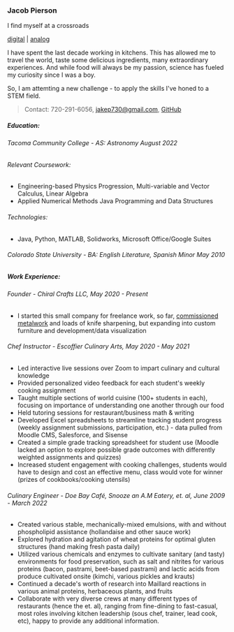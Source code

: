 ### Jacob Pierson

I find myself at a crossroads 

[digital](/digital.md) | [analog](/analog.md)

I have spent the last decade working in kitchens. This has allowed me to travel the world, taste some delicious ingredients, many extraordinary experiences. And while food will always be my passion, science has fueled my curiosity since I was a boy. 

So, I am attemting a new challenge - to apply the skills I've honed to a STEM field.

> Contact: 720-291-6056, [jakep730@gmail.com](mailto:jakep730@gmail.com), [GitHub](https://github.com/awhooshingwind)

##### Education:

###### Tacoma Community College - AS: Astronomy *August 2022*  
 
###### Relevant Coursework:
- Engineering-based Physics Progression, Multi-variable and Vector Calculus, Linear Algebra
- Applied Numerical Methods Java Programming and Data Structures

######  Technologies:
- Java, Python, MATLAB, Solidworks, Microsoft Office/Google Suites

###### Colorado State University - BA: English Literature, Spanish Minor *May 2010*  

##### Work Experience: 

###### Founder - *Chiral Crafts LLC, May 2020 - Present*

- I started this small company for freelance work, so far, [commissioned metalwork](/metal.md) and loads of knife sharpening, but expanding into custom furniture and development/data visualization  

###### Chef Instructor - *Escoffier Culinary Arts, May 2020 - May 2021*

- Led interactive live sessions over Zoom to impart culinary and cultural knowledge
- Provided personalized video feedback for each student's weekly cooking assignment
- Taught multiple sections of world cuisine (100+ students in each), focusing on importance of understanding one another through our food
- Held tutoring sessions for restaurant/business math & writing
- Developed Excel spreadsheets to streamline tracking student progress (weekly assignment submissions, participation, etc.) - data pulled from Moodle CMS, Salesforce, and Sisense
- Created a simple grade tracking spreadsheet for student use (Moodle lacked an option to explore possible grade outcomes with differently weighted assignments and quizzes)
- Increased student engagement with cooking challenges, students would have to design and cost an effective menu, class would vote for winner (prizes of cookbooks/cooking utensils)  

###### Culinary Engineer - *Doe Bay Café, Snooze an A.M Eatery, et. al, June 2009 - March 2022*

- Created various stable, mechanically-mixed emulsions, with and without phospholipid assistance (hollandaise and other sauce work)
- Explored hydration and agitation of wheat proteins for optimal gluten structures (hand making fresh pasta daily)
- Utilized various chemicals and enzymes to cultivate sanitary (and tasty) environments for food preservation, such as salt and nitrites for various proteins (bacon, pastrami, beet-based pastrami) and lactic acids from produce cultivated onsite (kimchi, various pickles and krauts)
- Continued a decade's worth of research into Maillard reactions in various animal proteins, herbaceous plants, and fruits
- Collaborate with very diverse crews at many different types of restaurants (hence the et. al), ranging from fine-dining to fast-casual, most roles involving kitchen leadership (sous chef, trainer, lead cook, etc), happy to provide any additional information.
